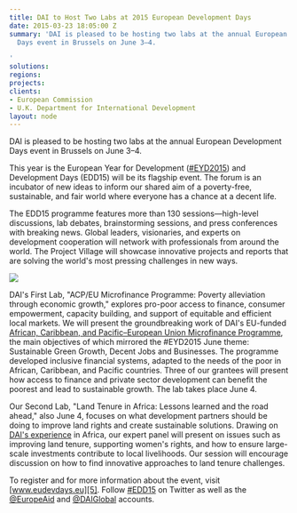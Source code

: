 ```yaml
---
title: DAI to Host Two Labs at 2015 European Development Days
date: 2015-03-23 18:05:00 Z
summary: 'DAI is pleased to be hosting two labs at the annual European Development
  Days event in Brussels on June 3–4.

'
solutions: 
regions: 
projects: 
clients:
- European Commission
- U.K. Department for International Development
layout: node
---
```


DAI is pleased to be hosting two labs at the annual European Development Days event in Brussels on June 3–4.

This year is the European Year for Development ([#EYD2015][1]) and Development Days (EDD15) will be its flagship event. The forum is an incubator of new ideas to inform our shared aim of a poverty-free, sustainable, and fair world where everyone has a chance at a decent life.

The EDD15 programme features more than 130 sessions—high-level discussions, lab debates, brainstorming sessions, and press conferences with breaking news. Global leaders, visionaries, and experts on development cooperation will network with professionals from around the world. The Project Village will showcase innovative projects and reports that are solving the world's most pressing challenges in new ways.

![][2]

DAI's First Lab, "ACP/EU Microfinance Programme: Poverty alleviation through economic growth," explores pro-poor access to finance, consumer empowerment, capacity building, and support of equitable and efficient local markets. We will present the groundbreaking work of DAI's EU-funded [African, Caribbean, and Pacific–European Union Microfinance Programme][3], the main objectives of which mirrored the #EYD2015 June theme: Sustainable Green Growth, Decent Jobs and Businesses. The programme developed inclusive financial systems, adapted to the needs of the poor in African, Caribbean, and Pacific countries. Three of our grantees will present how access to finance and private sector development can benefit the poorest and lead to sustainable growth. The lab takes place June 4.

Our Second Lab, "Land Tenure in Africa: Lessons learned and the road ahead," also June 4, focuses on what development partners should be doing to improve land rights and create sustainable solutions. Drawing on [DAI's experience][4] in Africa, our expert panel will present on issues such as improving land tenure, supporting women's rights, and how to ensure large-scale investments contribute to local livelihoods. Our session will encourage discussion on how to find innovative approaches to land tenure challenges.

To register and for more information about the event, visit [www.eudevdays.eu][5]. Follow [#EDD15][6] on Twitter as well as the [@EuropeAid][7] and [@DAIGlobal][8] accounts.

[1]: https://twitter.com/search?q=%23EYD2015&src=typd
[2]: /assets/images/news/EDD15_Logo.png
[3]: /our-work/projects/african-caribbean-and-pacific-european-union-microfinance-programme
[4]: /our-work/solutions/land-tenure
[5]: http://www.eudevdays.eu
[6]: https://twitter.com/search?q=%23EDD15&src=typd
[7]: https://twitter.com/europeaid
[8]: https://twitter.com/daiglobal
